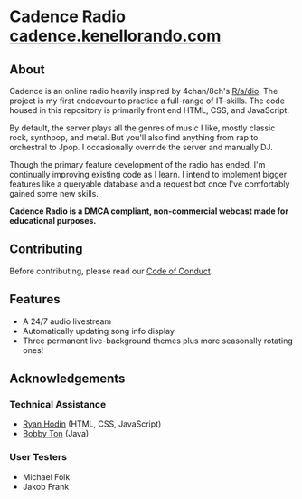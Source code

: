 # Cadence Radio [cadence.kenellorando.com](http://cadence.kenellorando.com/)
## About
Cadence is an online radio heavily inspired by 4chan/8ch's [R/a/dio](http://r-a-d.io/). The project is my first endeavour to practice a full-range of IT-skills. The code housed in this repository is primarily front end HTML, CSS, and JavaScript. 

By default, the server plays all the genres of music I like, mostly classic rock, synthpop, and metal. But you'll also find anything from rap to orchestral to Jpop. I occasionally override the server and manually DJ.

Though the primary feature development of the radio has ended, I'm continually improving existing code as I learn. I intend to implement bigger features like a queryable database and a request bot once I've comfortably gained some new skills.

**Cadence Radio is a DMCA compliant, non-commercial webcast made for educational purposes.**

## Contributing

Before contributing, please read our [Code of Conduct](CODE_OF_CONDUCT.md).

## Features
* A 24/7 audio livestream
* Automatically updating song info display
* Three permanent live-background themes plus more seasonally rotating ones!

## Acknowledgements
### Technical Assistance
* [Ryan Hodin](https://github.com/za419) (HTML, CSS, JavaScript)
* [Bobby Ton](https://github.com/bobbyt1997) (Java)
### User Testers
* Michael Folk
* Jakob Frank
